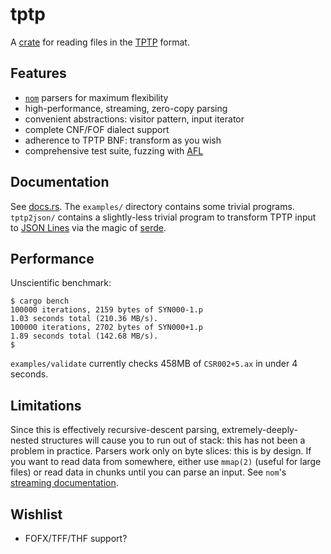 # tptp

A [crate](https://crates.io/crates/tptp) for reading files in the [TPTP](http://tptp.org) format.

## Features
* [`nom`](https://crates.io/crates/nom) parsers for maximum flexibility
* high-performance, streaming, zero-copy parsing
* convenient abstractions: visitor pattern, input iterator
* complete CNF/FOF dialect support
* adherence to TPTP BNF: transform as you wish
* comprehensive test suite, fuzzing with [AFL](https://lcamtuf.coredump.cx/afl/)

## Documentation
See [docs.rs](https://docs.rs/tptp).
The `examples/` directory contains some trivial programs.
`tptp2json/` contains a slightly-less trivial program to transform TPTP input to [JSON Lines](http://jsonlines.org) via the magic of [serde](https://serde.rs).

## Performance
Unscientific benchmark:
```
$ cargo bench
100000 iterations, 2159 bytes of SYN000-1.p
1.03 seconds total (210.36 MB/s).
100000 iterations, 2702 bytes of SYN000+1.p
1.89 seconds total (142.68 MB/s).
$
```

`examples/validate` currently checks 458MB of `CSR002+5.ax` in under 4 seconds.

## Limitations
Since this is effectively recursive-descent parsing, extremely-deeply-nested structures will cause you to run out of stack: this has not been a problem in practice.
Parsers work only on byte slices: this is by design. If you want to read data from somewhere, either use `mmap(2)` (useful for large files) or read data in chunks until you can parse an input. See `nom`'s [streaming documentation](https://docs.rs/nom/5.1.1/nom/#streaming--complete).

## Wishlist

* FOFX/TFF/THF support?
